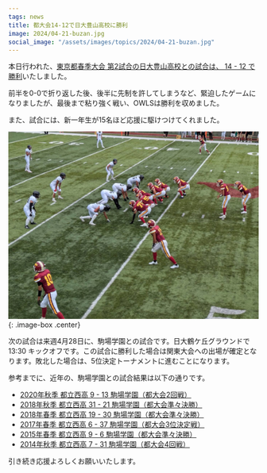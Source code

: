 ```yaml
---
tags: news
title: 都大会14-12で日大豊山高校に勝利
image: 2024/04-21-buzan.jpg
social_image: "/assets/images/topics/2024/04-21-buzan.jpg"
---
```


本日行われた、[東京都春季大会 第2試合の日大豊山高校との試合は、 14 - 12 で勝利](/game/2024/2024-04-21-buzan.html)いたしました。

前半を0-0で折り返した後、後半に先制を許してしまうなど、緊迫したゲームになりましたが、最後まで粘り強く戦い、OWLSは勝利を収めました。

また、試合には、新一年生が15名ほど応援に駆けつけてくれました。

![試合風景写真](/assets/images/topics/2024/04-21-buzan-large.jpg)
{: .image-box .center}

次の試合は来週4月28日に、駒場学園との試合です。日大鶴ケ丘グラウンドで 13:30 キックオフです。この試合に勝利した場合は関東大会への出場が確定となります。敗北した場合は、5位決定トーナメントに進むことになります。

参考までに、近年の、駒場学園との試合結果は以下の通りです。

* [2020年秋季 都立西高 9 - 13 駒場学園（都大会2回戦）](/game/2020/2020-10-04-komaba.html)
* [2018年秋季 都立西高 31 - 21 駒場学園（都大会準々決勝）](/game/2018/2018-09-23-komaba.html)
* [2018年春季 都立西高 19 - 30 駒場学園（都大会準々決勝）](/game/2018/2018-04-29-komaba.html)
* [2017年春季 都立西高 6 - 37 駒場学園（都大会3位決定戦）](/game/2017/2017-05-14-komaba.html)
* [2015年春季 都立西高 9 - 6 駒場学園（都大会準々決勝）](/game/2015/2015-04-26-komaba.html)
* [2014年秋季 都立西高 7 - 31 駒場学園（都大会4回戦）](/game/2014/2014-09-28-komaba.html)

引き続き応援よろしくお願いいたします。
